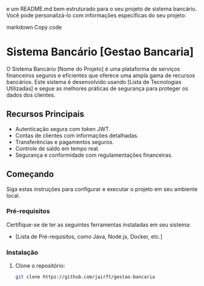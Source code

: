 e um README.md bem estruturado para o seu projeto de sistema bancário. Você pode personalizá-lo com informações específicas do seu projeto:

markdown
Copy code
# Sistema Bancário [Gestao Bancaria]

O Sistema Bancário [Nome do Projeto] é uma plataforma de serviços financeiros seguros e eficientes que oferece uma ampla gama de recursos bancários. Este sistema é desenvolvido usando [Lista de Tecnologias Utilizadas] e segue as melhores práticas de segurança para proteger os dados dos clientes.

## Recursos Principais

- Autenticação segura com token JWT.
- Contas de clientes com informações detalhadas.
- Transferências e pagamentos seguros.
- Controle de saldo em tempo real.
- Segurança e conformidade com regulamentações financeiras.

## Começando

Siga estas instruções para configurar e executar o projeto em seu ambiente local.

### Pré-requisitos

Certifique-se de ter as seguintes ferramentas instaladas em seu sistema:

- [Lista de Pré-requisitos, como Java, Node.js, Docker, etc.]

### Instalação

1. Clone o repositório:

   ```sh
   git clone https://github.com/jairft/gestao-bancaria
